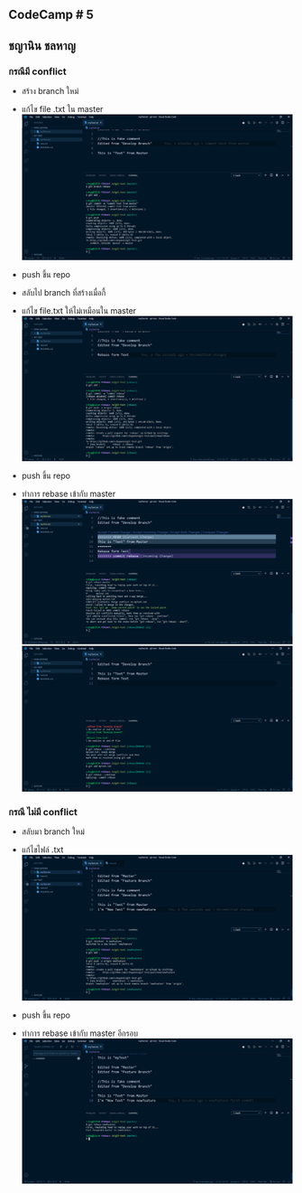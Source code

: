 ## CodeCamp # 5

## ชญานิน ชลหาญ

### กรณีมี conflict

- สร้าง branch ใหม่

- แก้ไข file .txt ใน master  
  ![master](master.png)

- push ขึ้น repo

- สลับไป branch ที่สร้างเมื่อกี้

- แก้ไข file.txt ให้ไม่เหมือนใน master  
  ![rebase](rebase.png)

- push ขึ้น repo

- ทำการ rebase เข้ากับ master
  ![conflict](conflict.png)  
  ![continue](continue.png)

### กรณี ไม่มี conflict

- สลับมา branch ใหม่

- แก้ไขไฟล์ .txt  
  ![edit2](edit2.png)

- push ขึ้น repo

- ทำการ rebase เข้ากับ master อีกรอบ  
  ![rebase2](rebase2.png)
